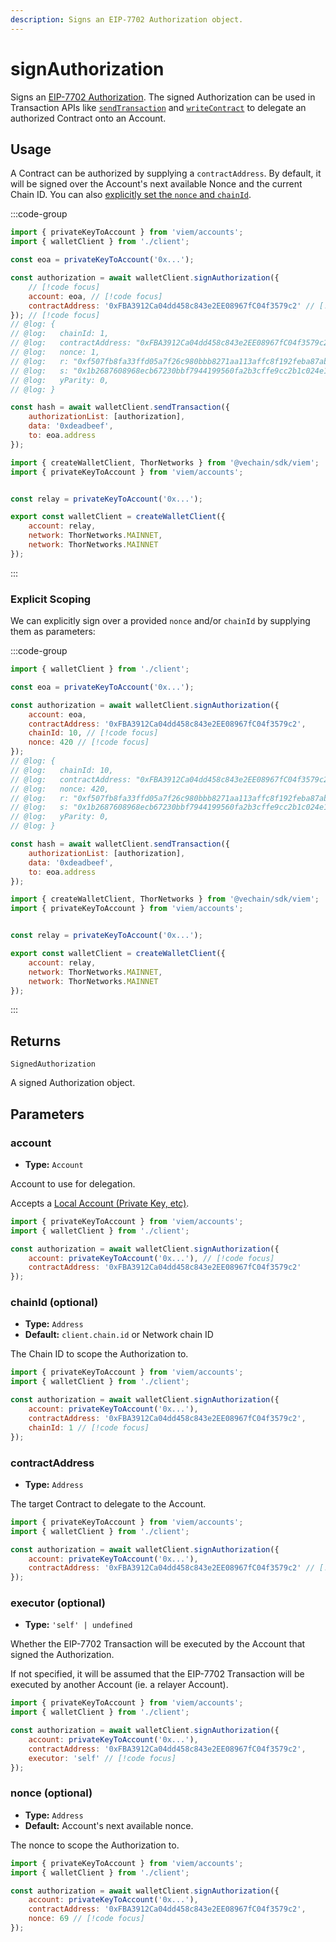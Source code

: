 ```yaml
---
description: Signs an EIP-7702 Authorization object.
---
```


# signAuthorization

Signs an [EIP-7702 Authorization](https://eips.ethereum.org/EIPS/eip-7702). The signed Authorization can be used in Transaction APIs like [`sendTransaction`](/docs/actions/wallet/sendTransaction#authorizationlist-optional) and [`writeContract`](/docs/contract/writeContract#authorizationlist-optional) to delegate an authorized Contract onto an Account.

## Usage

A Contract can be authorized by supplying a `contractAddress`. By default, it will be signed over the Account's next available Nonce and the current Chain ID. You can also [explicitly set the `nonce` and `chainId`](#scoping).

:::code-group

```js twoslash [example.ts]
import { privateKeyToAccount } from 'viem/accounts';
import { walletClient } from './client';

const eoa = privateKeyToAccount('0x...');

const authorization = await walletClient.signAuthorization({
    // [!code focus]
    account: eoa, // [!code focus]
    contractAddress: '0xFBA3912Ca04dd458c843e2EE08967fC04f3579c2' // [!code focus]
}); // [!code focus]
// @log: {
// @log:   chainId: 1,
// @log:   contractAddress: "0xFBA3912Ca04dd458c843e2EE08967fC04f3579c2",
// @log:   nonce: 1,
// @log:   r: "0xf507fb8fa33ffd05a7f26c980bbb8271aa113affc8f192feba87abe26549bda1",
// @log:   s: "0x1b2687608968ecb67230bbf7944199560fa2b3cffe9cc2b1c024e1c8f86a9e08",
// @log:   yParity: 0,
// @log: }

const hash = await walletClient.sendTransaction({
    authorizationList: [authorization],
    data: '0xdeadbeef',
    to: eoa.address
});
```

```js twoslash [client.ts] filename="client.ts"
import { createWalletClient, ThorNetworks } from '@vechain/sdk/viem';
import { privateKeyToAccount } from 'viem/accounts';


const relay = privateKeyToAccount('0x...');

export const walletClient = createWalletClient({
    account: relay,
    network: ThorNetworks.MAINNET,
    network: ThorNetworks.MAINNET
});
```

:::

### Explicit Scoping

We can explicitly sign over a provided `nonce` and/or `chainId` by supplying them as parameters:

:::code-group

```js twoslash [example.ts]
import { walletClient } from './client';

const eoa = privateKeyToAccount('0x...');

const authorization = await walletClient.signAuthorization({
    account: eoa,
    contractAddress: '0xFBA3912Ca04dd458c843e2EE08967fC04f3579c2',
    chainId: 10, // [!code focus]
    nonce: 420 // [!code focus]
});
// @log: {
// @log:   chainId: 10,
// @log:   contractAddress: "0xFBA3912Ca04dd458c843e2EE08967fC04f3579c2",
// @log:   nonce: 420,
// @log:   r: "0xf507fb8fa33ffd05a7f26c980bbb8271aa113affc8f192feba87abe26549bda1",
// @log:   s: "0x1b2687608968ecb67230bbf7944199560fa2b3cffe9cc2b1c024e1c8f86a9e08",
// @log:   yParity: 0,
// @log: }

const hash = await walletClient.sendTransaction({
    authorizationList: [authorization],
    data: '0xdeadbeef',
    to: eoa.address
});
```

```js twoslash [client.ts] filename="client.ts"
import { createWalletClient, ThorNetworks } from '@vechain/sdk/viem';
import { privateKeyToAccount } from 'viem/accounts';


const relay = privateKeyToAccount('0x...');

export const walletClient = createWalletClient({
    account: relay,
    network: ThorNetworks.MAINNET,
    network: ThorNetworks.MAINNET
});
```

:::

## Returns

`SignedAuthorization`

A signed Authorization object.

## Parameters

### account

- **Type:** `Account`

Account to use for delegation.

Accepts a [Local Account (Private Key, etc)](/docs/clients/wallet#local-accounts-private-key-mnemonic-etc).

```js twoslash
import { privateKeyToAccount } from 'viem/accounts';
import { walletClient } from './client';

const authorization = await walletClient.signAuthorization({
    account: privateKeyToAccount('0x...'), // [!code focus]
    contractAddress: '0xFBA3912Ca04dd458c843e2EE08967fC04f3579c2'
});
```

### chainId (optional)

- **Type:** `Address`
- **Default:** `client.chain.id` or Network chain ID

The Chain ID to scope the Authorization to.

```js twoslash
import { privateKeyToAccount } from 'viem/accounts';
import { walletClient } from './client';

const authorization = await walletClient.signAuthorization({
    account: privateKeyToAccount('0x...'),
    contractAddress: '0xFBA3912Ca04dd458c843e2EE08967fC04f3579c2',
    chainId: 1 // [!code focus]
});
```

### contractAddress

- **Type:** `Address`

The target Contract to delegate to the Account.

```js twoslash
import { privateKeyToAccount } from 'viem/accounts';
import { walletClient } from './client';

const authorization = await walletClient.signAuthorization({
    account: privateKeyToAccount('0x...'),
    contractAddress: '0xFBA3912Ca04dd458c843e2EE08967fC04f3579c2' // [!code focus]
});
```

### executor (optional)

- **Type:** `'self' | undefined`

Whether the EIP-7702 Transaction will be executed by the Account that signed the Authorization.

If not specified, it will be assumed that the EIP-7702 Transaction will be executed by another Account (ie. a relayer Account).

```js twoslash
import { privateKeyToAccount } from 'viem/accounts';
import { walletClient } from './client';

const authorization = await walletClient.signAuthorization({
    account: privateKeyToAccount('0x...'),
    contractAddress: '0xFBA3912Ca04dd458c843e2EE08967fC04f3579c2',
    executor: 'self' // [!code focus]
});
```

### nonce (optional)

- **Type:** `Address`
- **Default:** Account's next available nonce.

The nonce to scope the Authorization to.

```js twoslash
import { privateKeyToAccount } from 'viem/accounts';
import { walletClient } from './client';

const authorization = await walletClient.signAuthorization({
    account: privateKeyToAccount('0x...'),
    contractAddress: '0xFBA3912Ca04dd458c843e2EE08967fC04f3579c2',
    nonce: 69 // [!code focus]
});
```
